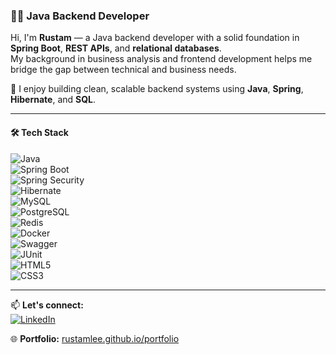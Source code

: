 ### 👨‍💻 Java Backend Developer

Hi, I'm **Rustam** — a Java backend developer with a solid foundation in **Spring Boot**, **REST APIs**, and **relational databases**.  
My background in business analysis and frontend development helps me bridge the gap between technical and business needs.

🚀 I enjoy building clean, scalable backend systems using **Java**, **Spring**, **Hibernate**, and **SQL**.

---

#### 🛠️ Tech Stack  
![Java](https://img.shields.io/badge/-Java-007396?style=flat-square&logo=java&logoColor=white)  
![Spring Boot](https://img.shields.io/badge/-Spring%20Boot-6DB33F?style=flat-square&logo=springboot&logoColor=white)  
![Spring Security](https://img.shields.io/badge/-Spring%20Security-6DB33F?style=flat-square&logo=springsecurity&logoColor=white)  
![Hibernate](https://img.shields.io/badge/-Hibernate-59666C?style=flat-square&logo=hibernate&logoColor=white)  
![MySQL](https://img.shields.io/badge/-MySQL-4479A1?style=flat-square&logo=mysql&logoColor=white)  
![PostgreSQL](https://img.shields.io/badge/-PostgreSQL-336791?style=flat-square&logo=postgresql&logoColor=white)  
![Redis](https://img.shields.io/badge/-Redis-DC382D?style=flat-square&logo=redis&logoColor=white)  
![Docker](https://img.shields.io/badge/-Docker-2496ED?style=flat-square&logo=docker&logoColor=white)  
![Swagger](https://img.shields.io/badge/-Swagger-85EA2D?style=flat-square&logo=swagger&logoColor=white)  
![JUnit](https://img.shields.io/badge/-JUnit-25A162?style=flat-square&logo=junit5&logoColor=white)  
![HTML5](https://img.shields.io/badge/-HTML5-E34F26?style=flat-square&logo=html5&logoColor=white)  
![CSS3](https://img.shields.io/badge/-CSS3-1572B6?style=flat-square&logo=css3&logoColor=white)

---

📫 **Let's connect:**  
[![LinkedIn](https://img.shields.io/badge/-LinkedIn-0077B5?style=for-the-badge&logo=linkedin&logoColor=white)](https://www.linkedin.com/in/rustam-sagaddinov)

🌐 **Portfolio:** [rustamlee.github.io/portfolio](https://rustamlee.github.io/portfolio)
